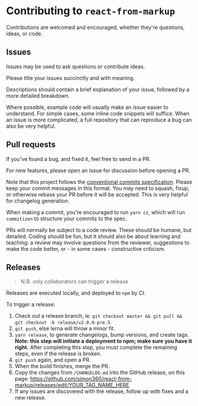 # Contributing to `react-from-markup`

Contributions are welcomed and encouraged, whether they're questions, ideas, or code.

## Issues

Issues may be used to ask questions or contribute ideas.

Please title your issues succinctly and with meaning.

Descriptions should contain a brief explanation of your issue, followed by a more detailed breakdown.

Where possible, example code will usually make an issue easier to understand. For simple cases, some inline code snippets will suffice. When an issue is more complicated, a full repository that can reproduce a bug can also be very helpful.

## Pull requests

If you've found a bug, and fixed it, feel free to send in a PR.

For new features, please open an issue for discussion before opening a PR.

Note that this project follows the [conventional commits specification](https://www.conventionalcommits.org/). Please keep your commit messages in this format. You may need to squash, fixup, or otherwise rebase your PR before it will be accepted. This is very helpful for changelog generation.

When making a commit, you're encouraged to run `yarn cz`, which will run `commitizen` to structure your commits to the spec.

PRs will normally be subject to a code review. These should be humane, but detailed. Coding should be fun, but it should also be about learning and teaching: a review may involve questions from the reviewer, suggestions to make the code better, or - in some cases - constructive criticism.

## Releases

> N.B. only collaborators can trigger a release

Releases are executed locally, and deployed to `npm` by CI.

To trigger a release:
1. Check out a release branch, ie. `git checkout master && git pull && git checkout -b release/v2.0.0-pre.5`.
2. `git push`, else lerna will throw a minor fit.
3. `yarn release`, to generate changelogs, bump versions, and create tags. **Note: this step will initiate a deployment to npm;  make sure you have it right.** After completing this step, you must complete the remaining steps, even if the release is broken.
5. `git push` again, and open a PR.
6. When the build finishes, merge the PR.
7. Copy the changes from `/CHANGELOG.md` into the GitHub release, on this page: https://github.com/simon360/react-from-markup/releases/edit/YOUR_TAG_NAME_HERE
8. If any issues are discovered with the release, follow up with fixes and a new release.
